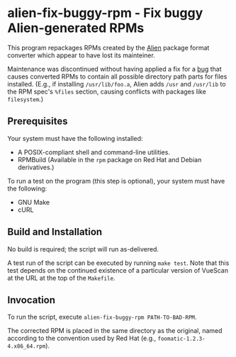 # alien-fix-buggy-rpm - Fix buggy Alien-generated RPMs

This program repackages RPMs created by the
[Alien](https://sourceforge.net/projects/alien-pkg-convert/) package
format converter which appear to have lost its mainteiner.

Maintenance was discontinued without having applied a fix for a
[bug](https://sourceforge.net/p/alien-pkg-convert/tickets/1/) that
causes converted RPMs to contain all possible directory path parts for
files installed.  (E.g., if installing `/usr/lib/foo.a`, Alien adds
`/usr` and `/usr/lib` to the RPM spec's `%files` section, causing
conflicts with packages like `filesystem`.)


## Prerequisites

Your system must have the following installed:

 * A POSIX-compliant shell and command-line utilities.
 * RPMBuild (Available in the `rpm` package on Red Hat and Debian derivatives.)


To run a test on the program (this step is optional), your system must
have the following:

 * GNU Make
 * cURL



## Build and Installation

No build is required; the script will run as-delivered.

A test run of the script can be executed by running `make test`.  Note
that this test depends on the continued existence of a particular
version of VueScan at the URL at the top of the `Makefile`.


## Invocation

To run the script, execute `alien-fix-buggy-rpm PATH-TO-BAD-RPM`.

The corrected RPM is placed in the same directory as the original,
named according to the convention used by Red Hat (e.g.,
`foomatic-1.2.3-4.x86_64.rpm`).

